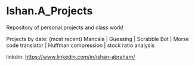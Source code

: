 # Ishan.A_Projects


Repository of personal projects and class work!

Projects by date: (most recent) Mancala | Guessing | Scrabble Bot | Morse code translator | Huffman compression | stock ratio analysis

linkdin: https://www.linkedin.com/in/ishan-abraham/

